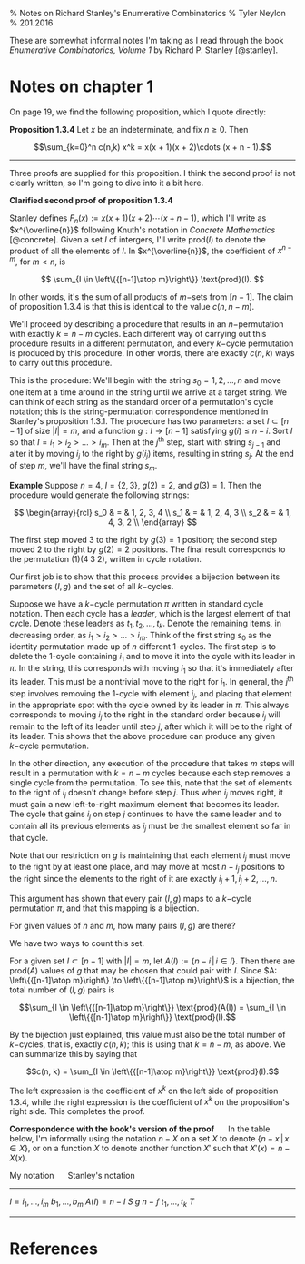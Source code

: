 % Notes on Richard Stanley's Enumerative Combinatorics
% Tyler Neylon
% 201.2016

These are somewhat informal notes I'm taking as I read through the book
*Enumerative Combinatorics, Volume 1* by Richard P. Stanley [@stanley].


# Notes on chapter 1

On page 19, we find the following proposition, which I quote directly:

**Proposition 1.3.4**
Let $x$ be an indeterminate, and fix $n\ge 0$. Then

$$\sum_{k=0}^n c(n,k) x^k = x(x + 1)(x + 2)\cdots (x + n - 1).$$

---

Three proofs are supplied for this proposition. I think the second proof is not
clearly written, so I'm going to dive into it a bit here.

**Clarified second proof of proposition 1.3.4**

Stanley defines $F_n(x) := x(x + 1)(x + 2)\cdots (x + n - 1)$, which I'll write
as $x^{\overline{n}}$ following Knuth's notation in *Concrete Mathematics*
[@concrete].
Given a set $I$ of intergers, I'll write $\text{prod}(I)$ to denote the product
of all the elements of $I$.
In $x^{\overline{n}}$, the coefficient of $x^{n-m}$, for $m<n$, is

$$ \sum_{I \in \left\{{[n-1]\atop m}\right\}} \text{prod}(I). $$

In other words, it's the sum of all products of $m-$sets from $[n-1]$.
The claim of proposition 1.3.4 is that this is identical to the value
$c(n,n-m)$.

We'll proceed by describing a procedure that results in an $n-$permutation with
exactly $k=n-m$ cycles. Each different way of carrying out this procedure
results in
a different permutation, and every $k-$cycle permutation is produced by this
procedure. In other words, there are exactly $c(n, k)$ ways to carry out this
procedure.

This is the procedure: We'll begin with the string $s_0 = 1, 2, \ldots, n$ and
move one item at a time around in the string until we arrive at a target string.
We can think of each string as the standard order of a permutation's cycle
notation; this is the string-permutation correspondence mentioned in Stanley's
proposition 1.3.1. The procedure has two parameters: a set $I \subset [n-1]$ of
size $|I| = m$, and a function $g:I\to [n-1]$ satisfying $g(i) \le n - i$.
Sort $I$ so that $I = i_1 > i_2 > \ldots > i_m$.
Then at the $j^\text{th}$ step, start with string $s_{j-1}$ and alter it by
moving $i_j$ to the right by $g(i_j)$ items, resulting in string $s_j$.
At the end of step $m$,
we'll have the final string $s_m$.

**Example**
Suppose $n=4$, $I=\{2,3\}$, $g(2) = 2$, and $g(3) = 1$. Then the procedure would
generate the following strings:

$$
\begin{array}{rcl}
s_0 & = & 1, 2, 3, 4 \\
s_1 & = & 1, 2, 4, 3 \\
s_2 & = & 1, 4, 3, 2 \\
\end{array}
$$

The first step moved 3 to the right by $g(3)=1$ position; the second step moved
2 to the right by $g(2)=2$ positions. The final result corresponds to the
permutation $(1) (4\; 3\; 2)$, written in cycle notation.

Our first job is to show that this process provides a bijection between its
parameters $(I, g)$ and the set of all $k-$cycles.

Suppose we have a $k-$cycle permutation $\pi$ written in standard cycle
notation.
Then each cycle has a *leader*, which is the largest element of that cycle.
Denote these leaders as $t_1, t_2, \ldots, t_k$. Denote the remaining items, in
decreasing order, as $i_1 > i_2 > \ldots > i_m$.
Think of the first string $s_0$ as the identity permutation made up of $n$
different 1-cycles. The first step is to delete the 1-cycle containing $i_1$ and
to move it into the cycle with its leader in $\pi$. In the string, this
corresponds with moving $i_1$ so that it's immediately after its leader. This
must be a nontrivial move to the right for $i_1$. In general, the $j^\text{th}$
step involves removing the 1-cycle with element $i_j$, and placing that element
in the appropriate spot with the cycle owned by its leader in $\pi$. This
always corresponds to moving $i_j$ to the right in the standard order because
$i_j$ will remain to the left of its leader until step $j$, after which it will
be to the right of its leader. This shows that the above procedure can produce
any given $k-$cycle permutation.

In the other direction, any execution of the procedure that takes $m$ steps will
result in a permutation with $k=n-m$ cycles because each step removes a single
cycle from the permutation. To see this, note that the set of elements to the
right of $i_j$ doesn't change before step $j$. Thus when $i_j$ moves right, it
must gain a new left-to-right maximum element that becomes its leader. The cycle
that gains $i_j$ on step $j$ continues to have the same leader and to contain
all its previous elements as $i_j$ must be the smallest element so far in that
cycle.

Note that our restriction on $g$ is maintaining that each element $i_j$ must
move to the right by at least one place, and may move at most $n-i_j$ positions
to the right since the elements to the right of it are exactly
$i_j + 1, i_j + 2, \ldots, n$.

This argument has shown that every pair $(I, g)$ maps
to a $k-$cycle permutation
$\pi$, and that this mapping is a bijection.

For given values of $n$ and $m$, how many pairs $(I, g)$ are there?

We have two ways to count this set.

For a given set $I\subset [n-1]$ with $|I| = m$, let
$A(I):=\{n - i \, | \, i \in I\}$.
Then there are $\text{prod}(A)$
values of $g$ that may be chosen that could pair with $I$.
Since $A: \left\{{[n-1]\atop m}\right\} \to \left\{{[n-1]\atop m}\right\}$
is a bijection,
the total number of $(I, g)$ pairs is

$$\sum_{I \in \left\{{[n-1]\atop m}\right\}} \text{prod}(A(I)) =
  \sum_{I \in \left\{{[n-1]\atop m}\right\}} \text{prod}(I).$$

By the bijection just explained, this value must also be the total number of
$k-$cycles, that is, exactly $c(n, k)$; this is using that $k=n-m$, as above.
We can summarize this by saying that

$$c(n, k) = \sum_{I \in \left\{{[n-1]\atop m}\right\}} \text{prod}(I).$$

The left expression is the coefficient of $x^k$ on the left side of proposition
1.3.4, while the right expression is the coefficient of $x^k$ on the
proposition's right side. This completes the proof.

**Correspondence with the book's version of the proof**
$\quad$ In the table below, I'm informally using the notation $n-X$ on a set $X$ to
denote $\{n-x \,|\, x\in X\}$, or on a function $X$ to denote another function
$X'$ such that
$X'(x) = n - X(x)$.

My notation              $\quad$  Stanley's notation
-------------            -------- ---------------------
$I = i_1, \ldots, i_m$            $b_1, \ldots, b_m$
$A(I) = n - I$                    $S$
$g$                               $n - f$
$t_1, \ldots, t_k$                $T$

---

# References

